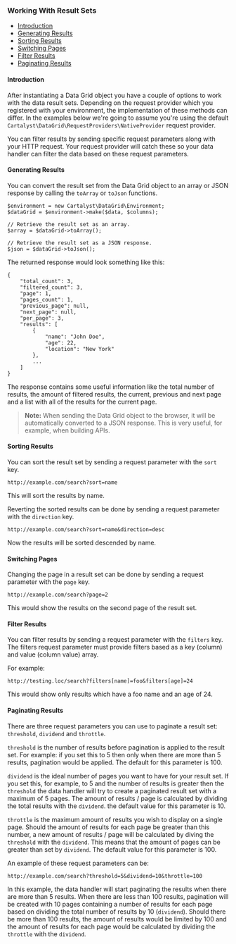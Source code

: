 ### Working With Result Sets

- [Introduction](#introduction)
- [Generating Results](#generating-results)
- [Sorting Results](#sorting-results)
- [Switching Pages](#switching-pages)
- [Filter Results](#filter-results)
- [Paginating Results](#paginating)

<a name="introduction"></a>
#### Introduction

After instantiating a Data Grid object you have a couple of options to work with the data result sets. Depending on the request provider which you registered with your environment, the implementation of these methods can differ. In the examples below we're going to assume you're using the default `Cartalyst\DataGrid\RequestProviders\NativeProvider` request provider.

You can filter results by sending specific request parameters along with your HTTP request. Your request provider will catch these so your data handler can filter the data based on these request parameters.

<a name="generating-results"></a>
#### Generating Results

You can convert the result set from the Data Grid object to an array or JSON response by calling the `toArray` or `toJson` functions.

	$environment = new Cartalyst\DataGrid\Environment;
	$dataGrid = $environment->make($data, $columns);

	// Retrieve the result set as an array.
	$array = $dataGrid->toArray();

	// Retrieve the result set as a JSON response.
	$json = $dataGrid->toJson();

The returned response would look something like this:

	{
		"total_count": 3,
		"filtered_count": 3,
		"page": 1,
		"pages_count": 1,
		"previous_page": null,
		"next_page": null,
		"per_page": 3,
		"results": [
			{
				"name": "John Doe",
				"age": 22,
				"location": "New York"
			},
			...
		]
	}

The response contains some useful information like the total number of results, the amount of filtered results, the current, previous and next page and a list with all of the results for the current page.

> **Note:** When sending the Data Grid object to the browser, it will be automatically converted to a JSON response. This is very useful, for example, when building APIs.

<a name="sorting-results"></a>
#### Sorting Results

You can sort the result set by sending a request parameter with the `sort` key.

	http://example.com/search?sort=name

This will sort the results by name.

Reverting the sorted results can be done by sending a request parameter with the `direction` key.

	http://example.com/search?sort=name&direction=desc

Now the results will be sorted descended by name.

<a name="switching-pages"></a>
#### Switching Pages

Changing the page in a result set can be done by sending a request parameter with the `page` key.

	http://example.com/search?page=2

This would show the results on the second page of the result set.

<a name="filter-results"></a>
#### Filter Results

You can filter results by sending a request parameter with the `filters` key. The filters request parameter must provide filters based as a key (column) and value (column value) array.

For example:

	http://testing.loc/search?filters[name]=foo&filters[age]=24

This would show only results which have a foo name and an age of 24.

<a name="paginating-results"></a>
#### Paginating Results

There are three request parameters you can use to paginate a result set: `threshold`, `dividend` and `throttle`.

`threshold` is the number of results before pagination is applied to the result set. For example: if you set this to 5 then only when there are more than 5 results, pagination would be applied. The default for this parameter is 100.

`dividend` is the ideal number of pages you want to have for your result set. If you set this, for example, to 5 and the number of results is greater then the `threshold` the data handler will try to create a paginated result set with a maximum of 5 pages. The amount of results / page is calculated by dividing the total results with the `dividend`. the default value for this parameter is 10.

`throttle` is the maximum amount of results you wish to display on a single page. Should the amount of results for each page be greater than this number, a new amount of results / page will be calculated by diving the `threshold` with the `dividend`. This means that the amount of pages can be greater than set by `dividend`. The default value for this parameter is 100.

An example of these request parameters can be:

	http://example.com/search?threshold=5&dividend=10&throttle=100

In this example, the data handler will start paginating the results when there are more than 5 results. When there are less than 100 results, pagination will be created with 10 pages containing a number of results for each page based on dividing the total number of results by 10 (`dividend`). Should there be more than 100 results, the amount of results would be limited by 100 and the amount of results for each page would be calculated by dividing the `throttle` with the `dividend`.
